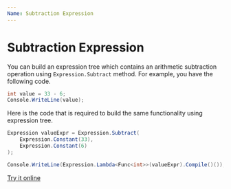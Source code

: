 ```yaml
---
Name: Subtraction Expression
---
```


# Subtraction Expression

You can build an expression tree which contains an arithmetic subtraction operation using `Expression.Subtract` method. For example, you have the following code.

```csharp
int value = 33 - 6;
Console.WriteLine(value);
```

Here is the code that is required to build the same functionality using expression tree. 

```csharp
Expression valueExpr = Expression.Subtract(
    Expression.Constant(33),
    Expression.Constant(6)
);

Console.WriteLine(Expression.Lambda<Func<int>>(valueExpr).Compile()());
```

[Try it online](https://dotnetfiddle.net/FYhcQS)
